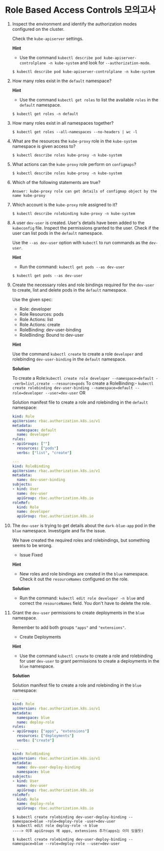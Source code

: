 # Role Based Access Controls 모의고사



1. Inspect the environment and identify the authorization modes configured on the cluster.

   Check the `kube-apiserver` settings.

   **Hint**

   -  Use the command `kubectl describe pod kube-apiserver-controlplane -n kube-system` and look for `--authorization-mode`.

   ```
   $ kubectl describe pod kube-apiserver-controlplane -n kube-system
   ```

2. How many roles exist in the `default` namespace?

   **Hint**

   - Use the command `kubectl get roles` to list the available `roles` in the `default` namespace.

   ```
   $ kubectl get roles -n default
   ```

   

3. How many roles exist in all namespaces together?

   ```
   $ kubectl get roles --all-namespaces --no-headers | wc -l
   ```

   

4. What are the resources the `kube-proxy` role in the `kube-system` namespace is given access to?

   ```
   $ kubectl describe roles kube-proxy -n kube-system
   ```

   

5. What actions can the `kube-proxy` role perform on `configmaps`?

   ```
   $ kubectl describe roles kube-proxy -n kube-system
   ```



6. Which of the following statements are true?

   `Answer: kube-proxy role can get details of configmap object by the name kube-proxy`

   

7. Which account is the `kube-proxy` role assigned to it?

   ```
   $ kubectl describe rolebinding kube-proxy -n kube-system
   ```



8. A user `dev-user` is created. User's details have been added to the `kubeconfig` file. Inspect the permissions granted to the user. Check if the user can list pods in the `default` namespace.

   Use the `--as dev-user` option with `kubectl` to run commands as the `dev-user`.

   **Hint**

   - Run the command: `kubectl get pods --as dev-user`

   ```
   $ kubectl get pods --as dev-user
   ```

   

9. Create the necessary roles and role bindings required for the `dev-user` to create, list and delete pods in the `default` namespace.

   Use the given spec:

   - Role: developer
   - Role Resources: pods
   - Role Actions: list
   - Role Actions: create
   - RoleBinding: dev-user-binding
   - RoleBinding: Bound to dev-user

   **Hint**

   Use the command `kubectl create` to create a role `developer` and rolebinding `dev-user-binding` in the `default` namespace.

   **Solution**

   To create a Role:`kubectl create role developer --namespace=default --verb=list,create --resource=pods`
   To create a RoleBinding:- `kubectl create rolebinding dev-user-binding --namespace=default --role=developer --user=dev-user`
   OR

   Solution manifest file to create a role and rolebinding in the `default` namespace:

   ```yaml
   kind: Role
   apiVersion: rbac.authorization.k8s.io/v1
   metadata:
     namespace: default
     name: developer
   rules:
   - apiGroups: [""]
     resources: ["pods"]
     verbs: ["list", "create"]
   
   ---
   kind: RoleBinding
   apiVersion: rbac.authorization.k8s.io/v1
   metadata:
     name: dev-user-binding
   subjects:
   - kind: User
     name: dev-user
     apiGroup: rbac.authorization.k8s.io
   roleRef:
     kind: Role
     name: developer
     apiGroup: rbac.authorization.k8s.io
   ```



10. The `dev-user` is trying to get details about the `dark-blue-app` pod in the `blue` namespace. Investigate and fix the issue.

    We have created the required roles and rolebindings, but something seems to be wrong.

    - Issue Fixed

    **Hint**

    - New roles and role bindings are created in the `blue` namespace.
      Check it out the `resourceNames` configured on the role.

    **Solution**

    - Run the command: `kubectl edit role developer -n blue` and correct the `resourceNames` field. You don't have to delete the role.

11. Grant the `dev-user` permissions to create deployments in the `blue` namespace.

    Remember to add both groups `"apps"` and `"extensions"`.

    - Create Deployments

    **Hint**

    - Use the command `kubectl create` to create a role and rolebinding for user `dev-user` to grant permissions to create a deployments in the `blue` namespace.

    **Solution**

    Solution manifest file to create a role and rolebinding in the `blue` namespace:

    ```yaml
    ---
    kind: Role
    apiVersion: rbac.authorization.k8s.io/v1
    metadata:
      namespace: blue
      name: deploy-role
    rules:
    - apiGroups: ["apps", "extensions"]
      resources: ["deployments"]
      verbs: ["create"]
    
    ---
    kind: RoleBinding
    apiVersion: rbac.authorization.k8s.io/v1
    metadata:
      name: dev-user-deploy-binding
      namespace: blue
    subjects:
    - kind: User
      name: dev-user
      apiGroup: rbac.authorization.k8s.io
    roleRef:
      kind: Role
      name: deploy-role
      apiGroup: rbac.authorization.k8s.io
    ```

    ```
    $ kubectl create rolebinding dev-user-deploy-binding --namespace=blue -role=deploy-role -user=dev-user
    $ kubectl edit role deploy-role -n blue
    ----> 이후 apiGroups 에 apps, extensions 추가(apps는 이미 있을듯)
    
    $ kubectl create rolebinding dev-user-deploy-binding --namespace=blue --role=deploy-role --user=dev-user
    ```

    